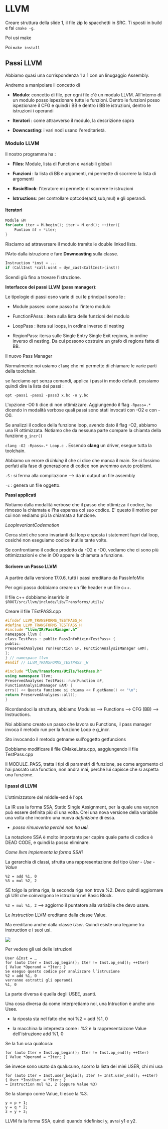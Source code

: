 # LLVM

Creare struttura della slide 1, il file zip lo spacchetti in SRC.
Ti sposti in build e fai `cmake -g`.

Poi usi make

Poi `make install`

## Passi LLVM

Abbiamo quasi una corrispondenza 1 a 1 con un linugaggio Assembly.

Andremo a manipolare il concetto di

- **Modulo**: concetto di file, per ogni file c'è un modulo LLVM. All'interno di un modulo posso ispezionare tutte le funzioni. Dentro le funzioni posso ispezionare il CFG e quindi i BB e dentro i BB le istruzioni, dentro le istruzioni i operandi

- **Iteratori** : come attravverso il modulo, la descrizione sopra

- **Downcasting**: i vari nodi usano l'ereditarietà. 

### Modulo LLVM

Il nostro programma ha :

- **Files**: Module, lista di Function e variabili globali

- **Funzioni** : la lista di BB e argomenti, mi permette di scorrere la lista di argomenti

- **BasicBlock**: l'iteratore mi permette di scorrere le istruzioni

- **Istructions**: per controllare optcode(add,sub,mul) e gli operandi.

#### Iteratori

```cpp
Module &M
for(auto iter = M.begin(); iter!= M.end(); ++iter){
    Funtion &f = *iter;
}
```

Risciamo ad attraversare il modulo tramite le double linked lists.

PArto dalla istruzione e fare **Downcasting** sulla classe.

```cpp
Instruction *inst = ...
if (CallInst *call:usnt = dyn_cast<CallInst>(inst))
```

Scendi giù fino a trovare l'istruzione.

**Interfacce dei passi LLVM (pass manager)**:

Le tipologie di passi osno varie di cui le principali sono le :

- Module passes: come passo ho l'intero modulo

- FunctionPAsss : itera sulla lista delle funzioni del modulo

- LoopPass : itera sui loops, in ordine inverso di nesting

- RegionPass: itersa sulle Single Entry Single Exit regions, in ordine inverso di nesting. Da cui possono costruire un grafo di regions fatte di BB.

Il nuovo Pass Manager 

Normalmente noi usiamo `clang` che mi permette di chiamare le varie parti della toolchain.

se facciamo `opt` senza comandi, applica i passi in modo default. possiamo quindi dire la lista dei passi :

`opt -pass1 -pass2 -pass3 x.bc -o y.bc`

L'opzione -O0 ti dice di non ottimizzare. Aggiungendo il flag `-Rpass=.*` dicendo in modalità verbose quali passi sono stati invocati con -O2 e con -O0.

Se analizzi il codice della funzione loop, avendo dato il flag -O2, abbiamo una IR ottimizzata. Notiamo che da nessuna parte compare la chiamta della funzione `g_incr()`

`clang -O2 -Rpass=.* Loop.c `. Essendo **clang** un driver, esegue tutta la toolchain.

Abbiamo un errore di *linking* il che ci dice che manca il main. Se ci fossimo perfati alla fase di generazione di codice non avremmo avuto problemi.

`-S` : si ferma alla compilazione --> da in output un file assembly

`-c` : genera un file oggetto.

**Passi applicati**

Notiamo dalla modalità verbose che il passo che ottimizza il codice, ha rimosso la chiamata e l'ha espansa col suo codice. E' questo il motivo per cui non vediamo più la chiamata a funzione.

*LoopInvariantCodemotion*

Cerca stmt che sono invarianti dal loop e sposta i statement fupri dal loop, cosiché non eseguiamo codice inutile tante volte.

Se confrontiamo il codice prodotto da -O2 e -O0, vediamo che ci sono più ottimizzazioni e che in O0 appare la chiamata a funzione.

#### Scrivere un Passo LLVM

A partire dalla versione 17.0.6, tutti i passi ereditano da PassInfoMix

Per ogni passo dobbiamo creare un file header e un file c++.

Il file c++ dobbiamo inserirlo in `$ROOT/src/llvm/include/lib/Transforms/utils/`

Creare il file TEstPASS.cpp

```c
#ifndef LLVM_TRANSFORMS_TESTPASS_H
#define LLVM_TRANSFORMS_TESTPASS_H
#include "llvm/IR/PassManager.h"
namespace llvm {
class TestPass : public PassInfoMixin<TestPass> {
public:
PreservedAnalyses run(Function &F, FunctionAnalysisManager &AM);
};
} // namespace llvm
#endif // LLVM_TRANSFORMS_TESTPASS _H
```

```cpp
#include "llvm/Transforms/Utils/TestPass.h"
using namespace llvm;
PreservedAnalyses TestPass::run(Function &F,
FunctionAnalysisManager &AM) {
errs() << Questa funzione si chiama << F.getName() << "\n";
return PreservedAnalyses::all();
}
```

Ricordandoci la struttura, abbiamo Modules --> Functions --> CFG (BB) --> Instructions.

Noi abbiamo creato un passo che lavora su Functions, il pass manager invoca il metodo run per la funzione Loop e g_incr.

Sto invocando il metodo getname sull'oggetto getfuncions

Dobbiamo modificare il file CMakeLists.cpp, aaggiungendo il file TestPass.cpp

Il MODULE_PASS, tratta i tipi di parametri di funzione, se come argomento ci hai passato una function, non andrà mai, perché lui capisce che si aspetta una funzione.

#### I passi di LLVM

L'ottimizzatore del middle-end è l'opt. 

La IR usa la forma SSA, Static Single Assignment, per la quale una var,non può essere definita più di una volta. Crei una nova versione della variabile una volta che incontro una nuova *definizione* di essa.

- *posso rimuoverla perché non ha **usi**.*  

La notazione SSA è molto importante per capire quale parte di codice è DEAD CODE, e quindi la posso eliminare. 

*Come llvm implementa la forma SSA*?

La gerarchia di classi, sfrutta una rappresentazione del tipo *User - Use - Value*

```assembly
%2 = add %1, 0
%3 = mul %2, 2
```

SE tolgo la prima riga, la seconda riga non trova %2. Devo quindi aggiornare gli USI che coinvolgono le istruzioni nel Basic Block.

`%3 = mul %1, 2` --> aggiorno il puntatore alla variabile che devo usare. 

Le *Instruction* LLVM ereditano dalla classe Value.

Ma ereditano anche dalla classe *User*. Quindi esiste una legame tra instruction e i suoi usi.

![](/home/gerti/.var/app/com.github.marktext.marktext/config/marktext/images/2024-03-22-10-04-42-image.png)



Per vedere gli usi delle istruzioni

```assembly
User &Inst = …
for (auto Iter = Inst.op_begin(); Iter != Inst.op_end(); ++Iter)
{ Value *Operand = *Iter; }
Se eseguo questo codice per analizzare l’istruzione
%2 = add %1, 0
verranno estratti gli operandi
%1, 0
```

La parte diversa è quella degli USEE, usanti.

Una cosa diversa da come interpretiamo noi, una Intruction è anche uno Usee.

- la riposta sta nel fatto che noi %2 = add %1, 0

- la macchina la intepresta come : %2 è la rappresentaizone Value dell'istruzione add %1, 0



Se la fun usa qualcosa:

```assembly
for (auto Iter = Inst.op_begin(); Iter != Inst.op_end(); ++Iter)
{ Value *Operand = *Iter; }
```



Se invece sono usato da qualucuno, scorro la lista dei miei USER, chi mi usa

```assembly
for (auto Iter = Inst.user_begin(); Iter != Inst.user_end(); ++Iter)
{ User *InstUser = *Iter; }
→ Instruction mul %2, 2 (oppure Value %3)
```

Se la stampo come Value, ti esce la %3. 

```assembly
y = p + 1;
y = q * 2;
z = y + 3;
```

LLVM fa la forma SSA, quindi quando ridefinisci y, avrai y1 e y2.
